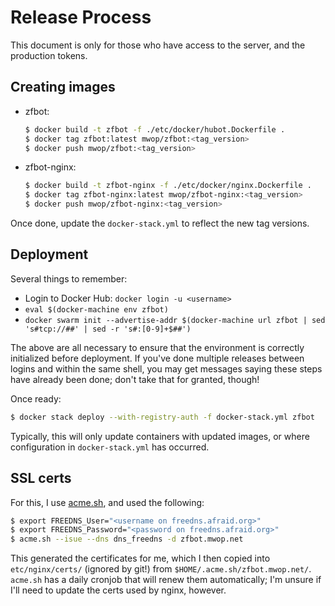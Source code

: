 # Release Process

This document is only for those who have access to the server, and the
production tokens.

## Creating images

- zfbot:
  ```bash
  $ docker build -t zfbot -f ./etc/docker/hubot.Dockerfile .
  $ docker tag zfbot:latest mwop/zfbot:<tag_version>
  $ docker push mwop/zfbot:<tag_version>
  ```

- zfbot-nginx:
  ```bash
  $ docker build -t zfbot-nginx -f ./etc/docker/nginx.Dockerfile .
  $ docker tag zfbot-nginx:latest mwop/zfbot-nginx:<tag_version>
  $ docker push mwop/zfbot-nginx:<tag_version>
  ```

Once done, update the `docker-stack.yml` to reflect the new tag versions.

## Deployment

Several things to remember:

- Login to Docker Hub: `docker login -u <username>`
- `eval $(docker-machine env zfbot)`
- `docker swarm init --advertise-addr $(docker-machine url zfbot | sed 's#tcp://##' | sed -r 's#:[0-9]+$##')`

The above are all necessary to ensure that the environment is correctly
initialized before deployment. If you've done multiple releases between logins
and within the same shell, you may get messages saying these steps have already
been done; don't take that for granted, though!

Once ready:

```bash
$ docker stack deploy --with-registry-auth -f docker-stack.yml zfbot
```

Typically, this will only update containers with updated images, or where
configuration in `docker-stack.yml` has occurred.

## SSL certs

For this, I use [acme.sh](https://github.com/Neilpang/acme.sh), and used the
following:

```bash
$ export FREEDNS_User="<username on freedns.afraid.org>"
$ export FREEDNS_Password="<password on freedns.afraid.org>"
$ acme.sh --isue --dns dns_freedns -d zfbot.mwop.net
```

This generated the certificates for me, which I then copied into
`etc/nginx/certs/` (ignored by git!) from `$HOME/.acme.sh/zfbot.mwop.net/`.
`acme.sh` has a daily cronjob that will renew them automatically; I'm unsure if
I'll need to update the certs used by nginx, however.

